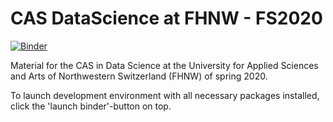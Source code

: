 # CAS DataScience at FHNW - FS2020

[![Binder](https://mybinder.org/badge_logo.svg)](https://mybinder.org/v2/gh/i4Ds/CAS_DataScience_FS2020/master?urlpath=lab)

Material for the CAS in Data Science at the University for Applied Sciences and
Arts of Northwestern Switzerland (FHNW) of spring 2020.

To launch development environment with all necessary packages installed, click
the 'launch binder'-button on top.

